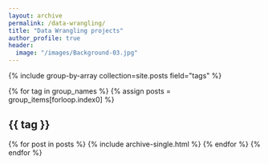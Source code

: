 ```yaml
---
layout: archive
permalink: /data-wrangling/
title: "Data Wrangling projects"
author_profile: true
header:
  image: "/images/Background-03.jpg"
---
```


{% include group-by-array collection=site.posts field="tags" %}

{% for tag in group_names %}
  {% assign posts = group_items[forloop.index0] %}
  <h2 id="{{ tag | slugify }}" class="archive__subtitle">{{ tag }}</h2>
  {% for post in posts %}
    {% include archive-single.html %}
  {% endfor %}
{% endfor %}
